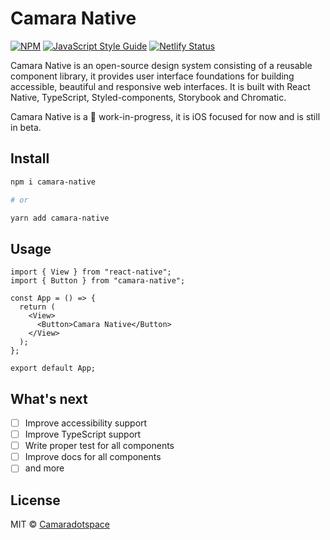 # Camara Native

[![NPM](https://img.shields.io/npm/v/camara-native.svg)](https://www.npmjs.com/package/camara-native) [![JavaScript Style Guide](https://img.shields.io/badge/code_style-standard-brightgreen.svg)](https://standardjs.com) [![Netlify Status](https://api.netlify.com/api/v1/badges/6419e49e-e3d9-40fd-ba00-032ab4d09e80/deploy-status)](https://app.netlify.com/sites/camaradotspace/deploys)

Camara Native is an open-source design system consisting of a reusable component library, it provides user interface foundations for building accessible, beautiful and responsive web interfaces. It is built with React Native, TypeScript, Styled-components, Storybook and Chromatic.

Camara Native is a 🚧 work-in-progress, it is iOS focused for now and is still in beta.

## Install

```bash
npm i camara-native

# or

yarn add camara-native
```

## Usage

```tsx
import { View } from "react-native";
import { Button } from "camara-native";

const App = () => {
  return (
    <View>
      <Button>Camara Native</Button>
    </View>
  );
};

export default App;
```

## What's next

- [ ] Improve accessibility support
- [ ] Improve TypeScript support
- [ ] Write proper test for all components
- [ ] Improve docs for all components
- [ ] and more

## License

MIT © [Camaradotspace](https://github.com/Camaradotspace)
